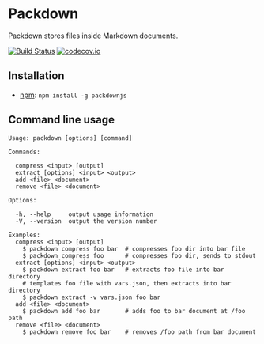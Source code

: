 # Packdown

Packdown stores files inside Markdown documents.

[![Build Status](https://travis-ci.org/imsky/packdown.svg?branch=master)](https://travis-ci.org/imsky/packdown)
[![codecov.io](https://codecov.io/github/imsky/packdown/coverage.svg?branch=master)](https://codecov.io/github/imsky/packdown)

## Installation

* [npm](https://www.npmjs.com/package/packdownjs): `npm install -g packdownjs`

## Command line usage

```
Usage: packdown [options] [command]

Commands:

  compress <input> [output]         
  extract [options] <input> <output>
  add <file> <document>             
  remove <file> <document>          

Options:

  -h, --help     output usage information
  -V, --version  output the version number

Examples:
  compress <input> [output]
    $ packdown compress foo bar  # compresses foo dir into bar file
    $ packdown compress foo      # compresses foo dir, sends to stdout
  extract [options] <input> <output>
    $ packdown extract foo bar   # extracts foo file into bar directory
    # templates foo file with vars.json, then extracts into bar directory
    $ packdown extract -v vars.json foo bar
  add <file> <document>
    $ packdown add foo bar       # adds foo to bar document at /foo path
  remove <file> <document>
    $ packdown remove foo bar    # removes /foo path from bar document
```
